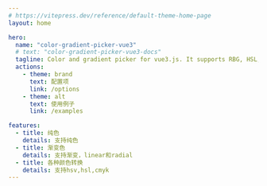 ```yaml
---
# https://vitepress.dev/reference/default-theme-home-page
layout: home

hero:
  name: "color-gradient-picker-vue3"
  # text: "color-gradient-picker-vue3-docs"
  tagline: Color and gradient picker for vue3.js. It supports RBG, HSL, HSV, CMYK.
  actions:
    - theme: brand
      text: 配置项
      link: /options
    - theme: alt
      text: 使用例子
      link: /examples

features:
  - title: 纯色
    details: 支持纯色
  - title: 渐变色
    details: 支持渐变，linear和radial
  - title: 各种颜色转换
    details: 支持hsv,hsl,cmyk
---
```



